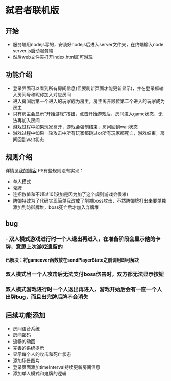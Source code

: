 # 弑君者联机版
## 开始
- 服务端用nodejs写的，安装好nodejs后进入server文件夹，在终端输入node server.js启动服务端
- 然后web文件夹打开index.html即可游玩
## 功能介绍
- 登录界面可以看到所有房间信息(但要刷新页面才能更新显示)，并在登录框输入房间号和昵称加入对应房间
- 进入房间后第一个进入的玩家成为房主，房主离开顺位第二个进入的玩家成为房主
- 只有房主会显示“开始游戏”按钮，点击开始游戏后，房间进入game状态，无法再加入房间
- 游戏过程中如果玩家离开，游戏会强制结束，房间回到wait状态
- 游戏过程中如果一轮攻击中所有玩家都跳过or所有玩家都死亡，游戏结束，房间回到wait状态
## 规则介绍
详情见[我的博客]("http://47.96.132.249/index.php/2023/11/26/%e5%bc%91%e5%90%9b%e8%80%85%e6%89%91%e5%85%8b%e6%a1%8c%e6%b8%b8%e8%a7%84%e5%88%99/")
PS有些规则没有实现：
- 单人模式
- 鬼牌
- 连招数值和不超过10(没加是因为加了这个规则游戏会很难)
- 防御特效为了代码实现简单我改成了削减boss攻击，不然防御牌打出来要单独添加到防御牌堆，boss死亡后才加入弃牌堆
## bug
### - 双人模式游戏进行时一个人退出再进入，在准备阶段会显示他的卡牌，意思上次游戏遗留的
#### 已解决：将gameover函数放在sendPlayerState之前调用即可解决
### 双人模式当一个人攻击后无法支付boss伤害时，双方都无法显示按钮
### 双人模式游戏进行时一个人退出再进入，游戏开始后会有一直一个人出牌bug，而且出完牌后牌不会消失

## 后续功能添加
- 房间语音系统
- 房间密码
- 流畅的动画
- 完善的系统提示
- 显示每个人的攻击和死亡状态
- 添加场景图片
- 登录页面添加timeInterval持续更新房间信息
- 添加单人模式和鬼牌的逻辑